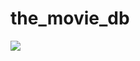 # the_movie_db
<a href="https://media.giphy.com/media/du919Pzr4w2ABkB3Ct/giphy.gif">
<img src="https://media.giphy.com/media/du919Pzr4w2ABkB3Ct/giphy.gif" /></a>
